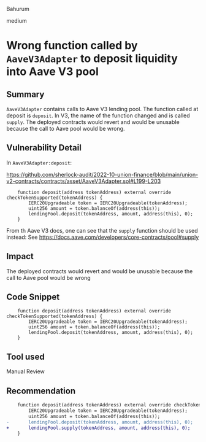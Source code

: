 Bahurum

medium

# Wrong function called by `AaveV3Adapter` to deposit liquidity into Aave V3 pool

## Summary
`AaveV3Adapter` contains calls to Aave V3 lending pool. The function called at deposit is `deposit`. In V3, the name of the function changed and is called `supply`. The deployed contracts would revert and would be unusable because the call to Aave pool would be wrong.

## Vulnerability Detail
In `AaveV3Adapter:deposit`:

https://github.com/sherlock-audit/2022-10-union-finance/blob/main/union-v2-contracts/contracts/asset/AaveV3Adapter.sol#L199-L203

```solidity
    function deposit(address tokenAddress) external override checkTokenSupported(tokenAddress) {
        IERC20Upgradeable token = IERC20Upgradeable(tokenAddress);
        uint256 amount = token.balanceOf(address(this));
        lendingPool.deposit(tokenAddress, amount, address(this), 0);
    }
```
From th Aave V3 docs, one can see that the `supply` function should be used instead: See https://docs.aave.com/developers/core-contracts/pool#supply

## Impact
The deployed contracts would revert and would be unusable because the call to Aave pool would be wrong

## Code Snippet

```solidity
    function deposit(address tokenAddress) external override checkTokenSupported(tokenAddress) {
        IERC20Upgradeable token = IERC20Upgradeable(tokenAddress);
        uint256 amount = token.balanceOf(address(this));
        lendingPool.deposit(tokenAddress, amount, address(this), 0);
    }
```

## Tool used

Manual Review

## Recommendation

```diff
    function deposit(address tokenAddress) external override checkTokenSupported(tokenAddress) {
        IERC20Upgradeable token = IERC20Upgradeable(tokenAddress);
        uint256 amount = token.balanceOf(address(this));
-       lendingPool.deposit(tokenAddress, amount, address(this), 0);
+       lendingPool.supply(tokenAddress, amount, address(this), 0);
    }
```
